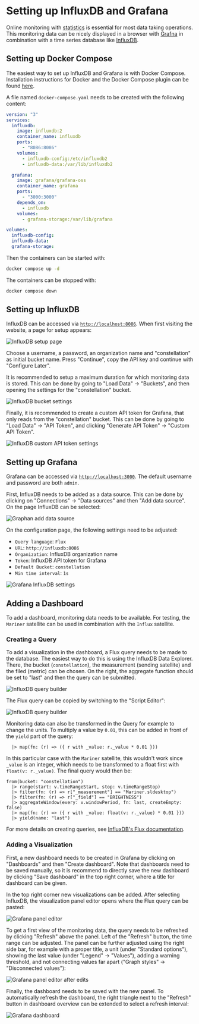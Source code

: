 # Setting up InfluxDB and Grafana

Online monitoring with [statistics](../concepts/statistics.md) is essential for most data taking operations.
This monitoring data can be nicely displayed in a browser with [Grafna](https://grafana.com/oss/grafana/) in combination
with a time series database like [InfluxDB](https://www.influxdata.com/).

## Setting up Docker Compose

The easiest way to set up InfluxDB and Grafana is with Docker Compose. Installation instructions for Docker and the
Docker Compose plugin can be found [here](https://docs.docker.com/engine/install/).

A file named `docker-compose.yaml` needs to be created with the following content:

```yaml
version: "3"
services:
  influxdb:
    image: influxdb:2
    container_name: influxdb
    ports:
      - "8086:8086"
    volumes:
      - influxdb-config:/etc/influxdb2
      - influxdb-data:/var/lib/influxdb2

  grafana:
    image: grafana/grafana-oss
    container_name: grafana
    ports:
      - "3000:3000"
    depends_on:
      - influxdb
    volumes:
      - grafana-storage:/var/lib/grafana

volumes:
  influxdb-config:
  influxdb-data:
  grafana-storage:
```

Then the containers can be started with:

```sh
docker compose up -d
```

The containers can be stopped with:

```sh
docker compose down
```

## Setting up InfluxDB

InfluxDB can be accessed via [`http://localhost:8086`](http://localhost:8086).
When first visiting the website, a page for setup appears:

![InfluxDB setup page](influxdb_setup.png)

Choose a username, a password, an organization name and "constellation" as initial bucket name.
Press "Continue", copy the API key and continue with "Configure Later".

It is recommended to setup a maximum duration for which monitoring data is stored.
This can be done by going to "Load Data" → "Buckets", and then opening the settings for the "constellation" bucket.

![InfluxDB bucket settings](influxdb_bucket.png)

Finally, it is recommended to create a custom API token for Grafana, that only reads from the "constellation" bucket.
This can be done by going to "Load Data" → "API Token", and clicking "Generate API Token" → "Custom API Token".

![InfluxDB custom API token settings](influxdb_api_key.png)

## Setting up Grafana

Grafana can be accessed via [`http://localhost:3000`](http://localhost:3000).
The default username and password are both `admin`.

First, InfluxDB needs to be added as a data source. This can be done by clicking on "Connections" → "Data sources" and then
"Add data source". On the page InfluxDB can be selected:

![Graphan add data source](grafana_add_influxdb.png)

On the configuration page, the following settings need to be adjusted:

- `Query language`: `Flux`
- `URL`: `http://influxdb:8086`
- `Organization`: InfluxDB organization name
- `Token`: InfluxDB API token for Grafana
- `Default Bucket`: `constellation`
- `Min time interval`: `1s`

![Grafana InfluxDB settings](grafana_setup_influxdb.png)

## Adding a Dashboard

To add a dashboard, monitoring data needs to be available.
For testing, the `Mariner` satellite can be used in combination with the `Influx` satellite.

### Creating a Query

To add a visualization in the dashboard, a Flux query needs to be made to the database. The easiest way to do this is using
the InfluxDB Data Explorer. There, the bucket (`constellation`), the measurement (sending satellite) and the filed (metric)
can be chosen. On the right, the aggregate function should be set to "last" and then the query can be submitted.

![InfluxDB query builder](influxdb_query_builder.png)

The Flux query can be copied by switching to the "Script Editor":

![InfluxDB query builder](influxdb_query_script.png)

Monitoring data can also be transformed in the Query for example to change the units.
To multiply a value by `0.01`, this can be added in front of the `yield` part of the query:

```text
  |> map(fn: (r) => ({ r with _value: r._value * 0.01 }))
```

In this particular case with the `Mariner` satellite, this wouldn't work since `_value` is an integer, which needs to be
transformed to a float first with `float(v: r._value)`. The final query would then be:

```text
from(bucket: "constellation")
  |> range(start: v.timeRangeStart, stop: v.timeRangeStop)
  |> filter(fn: (r) => r["_measurement"] == "Mariner.sldesktop")
  |> filter(fn: (r) => r["_field"] == "BRIGHTNESS")
  |> aggregateWindow(every: v.windowPeriod, fn: last, createEmpty: false)
  |> map(fn: (r) => ({ r with _value: float(v: r._value) * 0.01 }))
  |> yield(name: "last")
```

For more details on creating queries, see [InfluxDB's Flux documentation](https://docs.influxdata.com/influxdb/v2/query-data/flux/).

### Adding a Visualization

First, a new dashboard needs to be created in Grafana by clicking on "Dashboards" and then "Create dashboard".
Note that dashboards need to be saved manually, so it is recommend to directly save the new dashboard by clicking
"Save dashboard" in the top right corner, where a title for dashboard can be given.

In the top right corner new visualizations can be added. After selecting InfluxDB, the visualization panel editor opens
where the Flux query can be pasted:

![Grafana panel editor](grafana_panel_editor.png)

To get a first view of the monitoring data, the query needs to be refreshed by clicking "Refresh" above the panel.
Left of the "Refresh" button, the time range can be adjusted. The panel can be further adjusted using the right side bar,
for example with a proper title, a unit (under "Standard options"), showing the last value (under "Legend" → "Values"),
adding a warning threshold, and not connecting values far apart ("Graph styles" → "Disconnected values"):

![Grafana panel editor after edits](grafana_panel_editor_final.png)

Finally, the dashboard needs to be saved with the new panel. To automatically refresh the dashboard, the right triangle next
to the "Refresh" button in dashboard overview can be extended to select a refresh interval:

![Grafana dashboard](grafana_dashboard.png)
